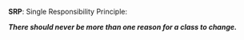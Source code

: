 **SRP**: Single Responsibility Principle:

**_There should never be more than one reason for a class to change._**
